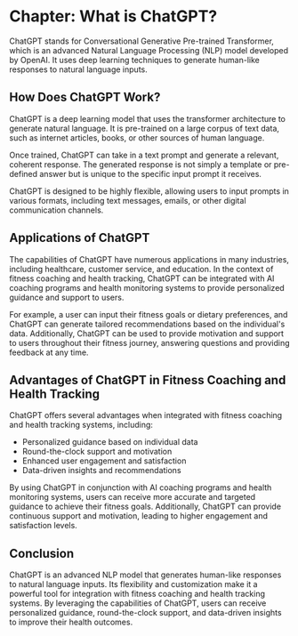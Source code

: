 Chapter: What is ChatGPT?
=========================

ChatGPT stands for Conversational Generative Pre-trained Transformer, which is an advanced Natural Language Processing (NLP) model developed by OpenAI. It uses deep learning techniques to generate human-like responses to natural language inputs.

How Does ChatGPT Work?
----------------------

ChatGPT is a deep learning model that uses the transformer architecture to generate natural language. It is pre-trained on a large corpus of text data, such as internet articles, books, or other sources of human language.

Once trained, ChatGPT can take in a text prompt and generate a relevant, coherent response. The generated response is not simply a template or pre-defined answer but is unique to the specific input prompt it receives.

ChatGPT is designed to be highly flexible, allowing users to input prompts in various formats, including text messages, emails, or other digital communication channels.

Applications of ChatGPT
-----------------------

The capabilities of ChatGPT have numerous applications in many industries, including healthcare, customer service, and education. In the context of fitness coaching and health tracking, ChatGPT can be integrated with AI coaching programs and health monitoring systems to provide personalized guidance and support to users.

For example, a user can input their fitness goals or dietary preferences, and ChatGPT can generate tailored recommendations based on the individual's data. Additionally, ChatGPT can be used to provide motivation and support to users throughout their fitness journey, answering questions and providing feedback at any time.

Advantages of ChatGPT in Fitness Coaching and Health Tracking
-------------------------------------------------------------

ChatGPT offers several advantages when integrated with fitness coaching and health tracking systems, including:

* Personalized guidance based on individual data
* Round-the-clock support and motivation
* Enhanced user engagement and satisfaction
* Data-driven insights and recommendations

By using ChatGPT in conjunction with AI coaching programs and health monitoring systems, users can receive more accurate and targeted guidance to achieve their fitness goals. Additionally, ChatGPT can provide continuous support and motivation, leading to higher engagement and satisfaction levels.

Conclusion
----------

ChatGPT is an advanced NLP model that generates human-like responses to natural language inputs. Its flexibility and customization make it a powerful tool for integration with fitness coaching and health tracking systems. By leveraging the capabilities of ChatGPT, users can receive personalized guidance, round-the-clock support, and data-driven insights to improve their health outcomes.
